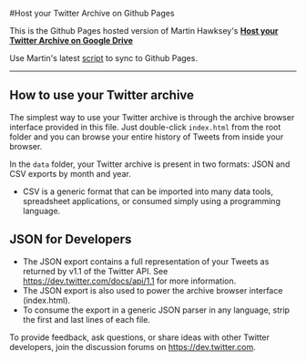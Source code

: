 #Host your Twitter Archive on Github Pages


This is the Github Pages hosted version of Martin Hawksey's [**Host your Twitter Archive on Google Drive**](https://mashe.hawksey.info/2013/01/sync-twitter-archive-with-google-drive/)

Use Martin's latest [script](https://script.google.com/macros/s/AKfycbzbBwpWfqL4VMy9DYmaEaqZucGlXK6yKKEZWFqPzG6o0AKC2OjR/exec) to sync to Github Pages.

---


## How to use your Twitter archive

The simplest way to use your Twitter archive is through the archive browser interface provided in this file. Just double-click `index.html` from the root folder and you can browse your entire history of Tweets from inside your browser.

In the `data` folder, your Twitter archive is present in two formats: JSON and CSV exports by month and year.

* CSV is a generic format that can be imported into many data tools, spreadsheet applications, or consumed simply using a programming language.

## JSON for Developers

* The JSON export contains a full representation of your Tweets as returned by v1.1 of the Twitter API. See https://dev.twitter.com/docs/api/1.1 for more information.
* The JSON export is also used to power the archive browser interface (index.html).
* To consume the export in a generic JSON parser in any language, strip the first and last lines of each file.

To provide feedback, ask questions, or share ideas with other Twitter developers, join the discussion forums on https://dev.twitter.com.
